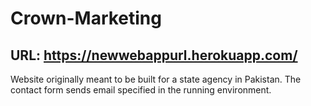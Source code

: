 # Crown-Marketing
## URL: https://newwebappurl.herokuapp.com/
Website originally meant to be built for a state agency in Pakistan.
The contact form sends email specified in the running environment.
